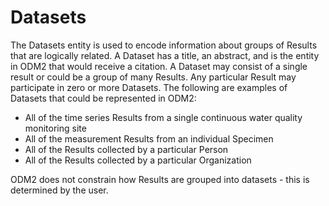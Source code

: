 Datasets
========

The Datasets entity is used to encode information about groups of Results that are logically related. A Dataset has a title, an abstract, and is the entity in ODM2 that would receive a citation. A Dataset may consist of a single result or could be a group of many Results. Any particular Result may participate in zero or more Datasets. The following are examples of Datasets that could be represented in ODM2:

* All of the time series Results from a single continuous water quality monitoring site
* All of the measurement Results from an individual Specimen
* All of the Results collected by a particular Person
* All of the Results collected by a particular Organization

ODM2 does not constrain how Results are grouped into datasets - this is determined by the user.
